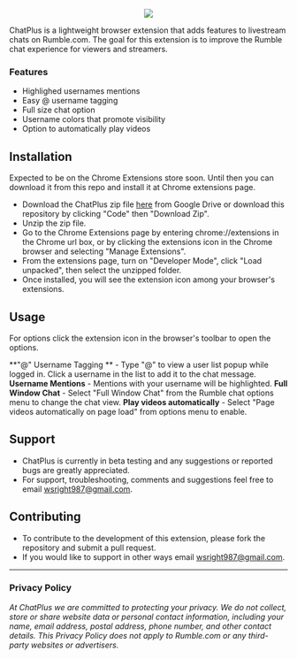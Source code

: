 <p align="center">
  <img src="https://i.imgur.com/05NHmoU.png" />
</p>


ChatPlus is a lightweight browser extension that adds features to livestream chats on Rumble.com. The goal for this extension is to improve the Rumble chat experience for viewers and streamers. 

### Features 
- Highlighed usernames mentions 
- Easy @ username tagging
- Full size chat option
- Username colors that promote visibility
- Option to automatically play videos

## Installation

Expected to be on the Chrome Extensions store soon. Until then you can download it from this repo and install it at Chrome extensions page.

- Download the ChatPlus zip file [here](https://drive.google.com/file/d/1HMUDVhFU8ekbMNvYmWq7prxe2ksBsoH-/view?usp=sharing) from Google Drive or download this repository by clicking "Code" then "Download Zip".
- Unzip the zip file. 
- Go to the Chrome Extensions page by entering chrome://extensions in the Chrome url box, or by clicking the extensions icon in the Chrome browser and selecting "Manage Extensions". 
- From the extensions page, turn on "Developer Mode", click "Load unpacked", then select the unzipped folder.
- Once installed, you will see the extension icon among your browser's extensions. 

## Usage

For options click the extension icon in the browser's toolbar to open the options.

**"@" Username Tagging ** - Type "@" to view a user list popup while logged in. Click a username in the list to add it to the chat message.
**Username Mentions** - Mentions with your username will be highlighted.
**Full Window Chat** - Select "Full Window Chat" from the Rumble chat options menu to change the chat view.
**Play videos automatically** - Select "Page videos automatically on page load" from options menu to enable.

## Support
- ChatPlus is currently in beta testing and any suggestions or reported bugs are greatly appreciated. 
- For support, troubleshooting, comments and suggestions feel free to email wsright987@gmail.com. 

## Contributing
- To contribute to the development of this extension, please fork the repository and submit a pull request.
- If you would like to support in other ways email wsright987@gmail.com.

---

### Privacy Policy

*At ChatPlus we are committed to protecting your privacy. We do not collect, store or share website data or personal contact information, including your name, email address, postal address, phone number, and other contact details. This Privacy Policy does not apply to Rumble.com or any third-party websites or advertisers.*
